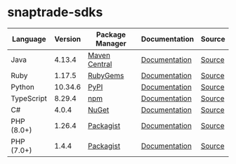 # snaptrade-sdks

|Language|Version|Package Manager|Documentation|Source|
|-|-|-|-|-|
|Java|4.13.4|[Maven Central](https://central.sonatype.com/artifact/com.konfigthis/snaptrade-java-sdk/4.13.4)|[Documentation](https://github.com/passiv/snaptrade-sdks/tree/master/sdks/java/README.md)|[Source](https://github.com/passiv/snaptrade-sdks/tree/master/sdks/java)|
|Ruby|1.17.5|[RubyGems](https://rubygems.org/gems/snaptrade/versions/1.17.5)|[Documentation](https://github.com/passiv/snaptrade-sdks/tree/master/sdks/ruby/README.md)|[Source](https://github.com/passiv/snaptrade-sdks/tree/master/sdks/ruby)|
|Python|10.34.6|[PyPI](https://pypi.org/project/snaptrade-python-sdk/10.34.6)|[Documentation](https://github.com/passiv/snaptrade-sdks/tree/master/sdks/python/README.md)|[Source](https://github.com/passiv/snaptrade-sdks/tree/master/sdks/python)|
|TypeScript|8.29.4|[npm](https://www.npmjs.com/package/snaptrade-typescript-sdk/v/8.29.4)|[Documentation](https://github.com/passiv/snaptrade-sdks/tree/master/sdks/typescript/README.md)|[Source](https://github.com/passiv/snaptrade-sdks/tree/master/sdks/typescript)|
|C#|4.0.4|[NuGet](https://nuget.org/packages/SnapTrade.Net/4.0.4)|[Documentation](https://github.com/passiv/snaptrade-sdks/tree/master/sdks/csharp/README.md)|[Source](https://github.com/passiv/snaptrade-sdks/tree/master/sdks/csharp)|
|PHP (8.0+)|1.26.4|[Packagist](https://packagist.org/packages/konfig/snaptrade-php-sdk#1.26.4)|[Documentation](https://github.com/passiv/snaptrade-php-sdk/blob/main/README.md)|[Source](https://github.com/passiv/snaptrade-php-sdk)|
|PHP (7.0+)|1.4.4|[Packagist](https://packagist.org/packages/konfig/snaptrade-php-7-sdk#1.4.4)|[Documentation](https://github.com/passiv/snaptrade-php-7-sdk/blob/main/README.md)|[Source](https://github.com/passiv/snaptrade-php-7-sdk)|